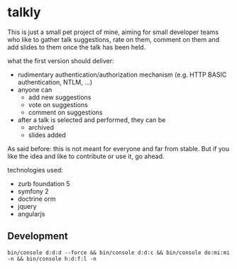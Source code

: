 # talkly

This is just a small pet project of mine, aiming for small developer teams who like to gather talk suggestions, rate on them, comment on them and add slides to them once the talk has been held.

what the first version should deliver:

- rudimentary authentication/authorization mechanism (e.g. HTTP BASIC authentication, NTLM, ...)
- anyone can
    - add new suggestions
    - vote on suggestions
    - comment on suggestions
- after a talk is selected and performed, they can be
    - archived
    - slides added

As said before: this is not meant for everyone and far from stable. But if you like the idea and like to contribute or use it, go ahead.

technologies used:
- zurb foundation 5
- symfony 2
- doctrine orm
- jquery
- angularjs

## Development

```
bin/console d:d:d --force && bin/console d:d:c && bin/console do:mi:mi -n && bin/console h:d:f:l -n
```